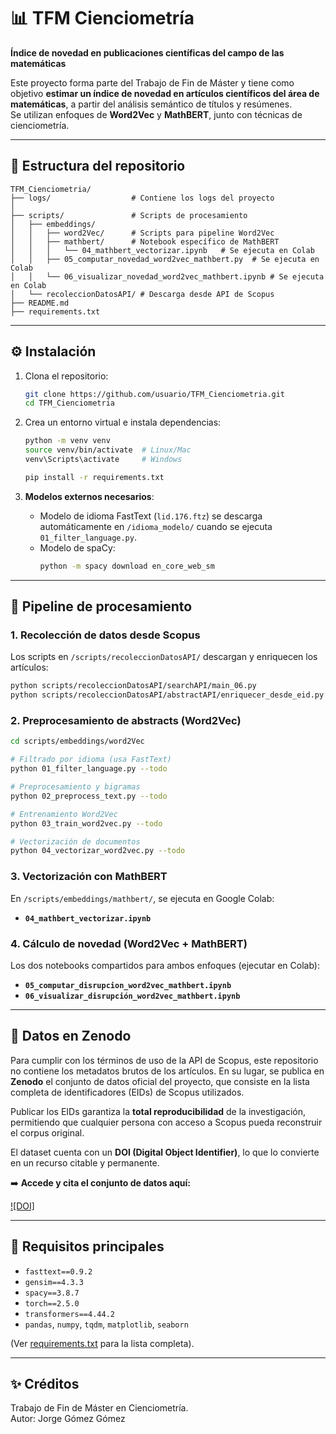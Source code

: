 # 📊 TFM Cienciometría
**Índice de novedad en publicaciones científicas del campo de las matemáticas**

Este proyecto forma parte del Trabajo de Fin de Máster y tiene como objetivo **estimar un índice de novedad en artículos científicos del área de matemáticas**, a partir del análisis semántico de títulos y resúmenes.  
Se utilizan enfoques de **Word2Vec** y **MathBERT**, junto con técnicas de cienciometría.

---

## 📂 Estructura del repositorio

```
TFM_Cienciometria/
├── logs/                  # Contiene los logs del proyecto
│            
├── scripts/               # Scripts de procesamiento
│   ├── embeddings/
│   │   ├── word2Vec/      # Scripts para pipeline Word2Vec
│   │   ├── mathbert/      # Notebook específico de MathBERT
│   │   │   └── 04_mathbert_vectorizar.ipynb   # Se ejecuta en Colab
│   │   ├── 05_computar_novedad_word2vec_mathbert.py  # Se ejecuta en Colab
│   │   └── 06_visualizar_novedad_word2vec_mathbert.ipynb # Se ejecuta en Colab
│   └── recoleccionDatosAPI/ # Descarga desde API de Scopus
├── README.md
├── requirements.txt
```

---

## ⚙️ Instalación

1. Clona el repositorio:
   ```bash
   git clone https://github.com/usuario/TFM_Cienciometria.git
   cd TFM_Cienciometria
   ```

2. Crea un entorno virtual e instala dependencias:
   ```bash
   python -m venv venv
   source venv/bin/activate  # Linux/Mac
   venv\Scripts\activate     # Windows

   pip install -r requirements.txt
   ```

3. **Modelos externos necesarios**:
   - Modelo de idioma FastText (`lid.176.ftz`) se descarga automáticamente en `/idioma_modelo/` cuando se ejecuta `01_filter_language.py`.
   - Modelo de spaCy:
     ```bash
     python -m spacy download en_core_web_sm
     ```

---

## 🚀 Pipeline de procesamiento

### 1. Recolección de datos desde Scopus
Los scripts en `/scripts/recoleccionDatosAPI/` descargan y enriquecen los artículos:
```bash
python scripts/recoleccionDatosAPI/searchAPI/main_06.py
python scripts/recoleccionDatosAPI/abstractAPI/enriquecer_desde_eid.py
```

### 2. Preprocesamiento de abstracts (Word2Vec)
```bash
cd scripts/embeddings/word2Vec

# Filtrado por idioma (usa FastText)
python 01_filter_language.py --todo

# Preprocesamiento y bigramas
python 02_preprocess_text.py --todo

# Entrenamiento Word2Vec
python 03_train_word2vec.py --todo

# Vectorización de documentos
python 04_vectorizar_word2vec.py --todo
```

### 3. Vectorización con MathBERT
En `/scripts/embeddings/mathbert/`, se ejecuta en Google Colab:
- **`04_mathbert_vectorizar.ipynb`**

### 4. Cálculo de novedad (Word2Vec + MathBERT)
Los dos notebooks compartidos para ambos enfoques (ejecutar en Colab):
- **`05_computar_disrupcion_word2vec_mathbert.ipynb`**
- **`06_visualizar_disrupción_word2vec_mathbert.ipynb`**

---

## 💾 Datos en Zenodo
Para cumplir con los términos de uso de la API de Scopus, este repositorio no contiene los metadatos brutos de los artículos. En su lugar, se publica en **Zenodo** el conjunto de datos oficial del proyecto, que consiste en la lista completa de identificadores (EIDs) de Scopus utilizados.

Publicar los EIDs garantiza la **total reproducibilidad** de la investigación, permitiendo que cualquier persona con acceso a Scopus pueda reconstruir el corpus original.

El dataset cuenta con un **DOI (Digital Object Identifier)**, lo que lo convierte en un recurso citable y permanente.

➡️ **Accede y cita el conjunto de datos aquí:**

[![DOI]](https://doi.org/10.5281/zenodo.17445712)

---

## 📑 Requisitos principales
- `fasttext==0.9.2`
- `gensim==4.3.3`
- `spacy==3.8.7`
- `torch==2.5.0`
- `transformers==4.44.2`
- `pandas`, `numpy`, `tqdm`, `matplotlib`, `seaborn`

(Ver [requirements.txt](requirements.txt) para la lista completa).

---

## ✨ Créditos
Trabajo de Fin de Máster en Cienciometría.  
Autor: Jorge Gómez Gómez